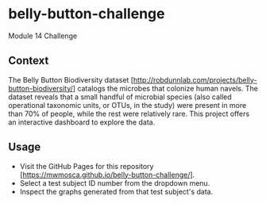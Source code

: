 # belly-button-challenge
Module 14 Challenge
## Context
The Belly Button Biodiversity dataset [http://robdunnlab.com/projects/belly-button-biodiversity/] catalogs the microbes that colonize human navels. The dataset reveals that a small handful of microbial species (also called operational taxonomic units, or OTUs, in the study) were present in more than 70% of people, while the rest were relatively rare. This project offers an interactive dashboard to explore the data.
## Usage
* Visit the GitHub Pages for this repository [https://mwmosca.github.io/belly-button-challenge/].
* Select a test subject ID number from the dropdown menu.
* Inspect the graphs generated from that test subject's data.
